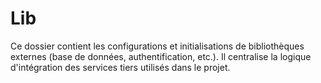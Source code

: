 # Lib

Ce dossier contient les configurations et initialisations de bibliothèques externes (base de données, authentification, etc.). Il centralise la logique d'intégration des services tiers utilisés dans le projet.

